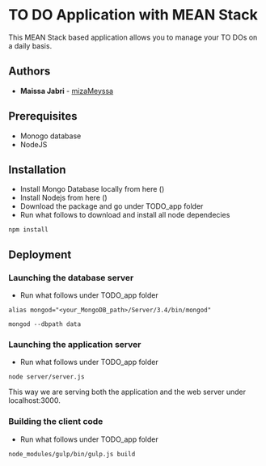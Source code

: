 # TO DO Application with MEAN Stack

This MEAN Stack based application allows you to manage your TO DOs on a daily basis.

## Authors

* **Maissa Jabri**  - [mizaMeyssa](https://github.com/mizaMeyssa)

## Prerequisites

* Monogo database
* NodeJS

## Installation

* Install Mongo Database locally from here ()
* Install Nodejs from here ()
* Download the package and go under TODO_app folder
* Run what follows to download and install all node dependecies 
```
npm install
```

## Deployment

### Launching the database server
* Run what follows under TODO_app folder
```
alias mongod="<your_MongoDB_path>/Server/3.4/bin/mongod"
```
```
mongod --dbpath data
```

### Launching the application server
* Run what follows under TODO_app folder
```
node server/server.js
```
This way we are serving both the application and the web server under localhost:3000.

### Building the client code
* Run what follows under TODO_app folder
```
node_modules/gulp/bin/gulp.js build
```